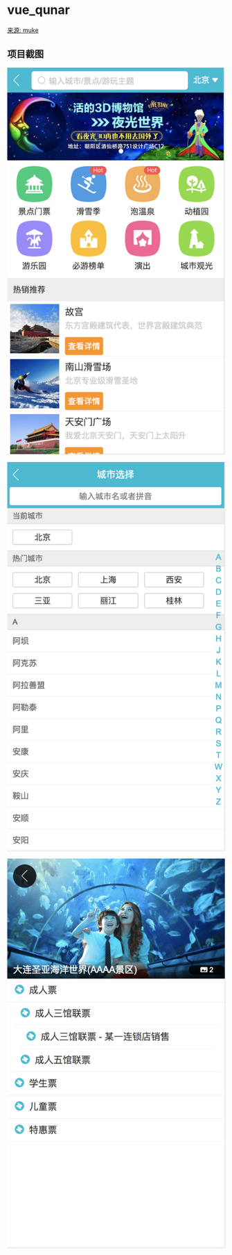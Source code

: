 # vue_qunar

[来源: muke](https://coding.imooc.com/class/203.html)

## 项目截图

![首页](https://github.com/atlednolispe/vue_qunar/blob/master/qunar/static/screenshot/home.png)

![城市选择页](https://github.com/atlednolispe/vue_qunar/blob/master/qunar/static/screenshot/city.png)

![详情页](https://github.com/atlednolispe/vue_qunar/blob/master/qunar/static/screenshot/detail.png)
